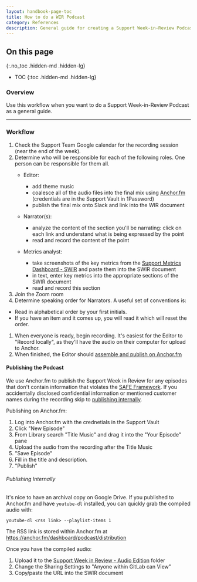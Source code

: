 ```yaml
---
layout: handbook-page-toc
title: How to do a WIR Podcast
category: References
description: General guide for creating a Support Week-in-Review Podcast
---
```


## On this page
{:.no_toc .hidden-md .hidden-lg}

- TOC
{:toc .hidden-md .hidden-lg}

### Overview

Use this workflow when you want to do a Support Week-in-Review Podcast as a general guide.

---

### Workflow

1. Check the Support Team Google calendar for the recording session (near the end of the week).
1. Determine who will be responsible for each of the following roles. One person can be responsible for them all.
   - Editor: 
      - add theme music
      - coalesce all of the audio files into the final mix using [Anchor.fm](https://anchor.fm/) (credentials are in the Support Vault in 1Password)
      - publish the final mix onto Slack and link into the WIR document

   - Narrator(s):
      - analyze the content of the section you'll be narrating: click on each link and understand what is being expressed by the point
      - read and record the content of the point

   - Metrics analyst:
      - take screenshots of the key metrics from the [Support Metrics Dashboard - SWIR](https://gitlab.zendesk.com/explore/dashboard/36925DBD1F5E3C7BA541DB38D11AC51E0EAAFDD30DCB63FDE83CF1389E555D96/tab/10602202) and paste them into the SWIR document
      - in text, enter key metrics into the appropriate sections of the SWIR document
      - read and record this section
1. Join the Zoom room
1. Determine speaking order for Narrators. A useful set of conventions is:
  - Read in alphabetical order by your first initials.
  - If you have an item and it comes up, you will read it which will reset the order.
1. When everyone is ready, begin recording. It's easiest for the Editor to "Record locally", as they'll have the audio on their computer for upload to Anchor.
1. When finished, the Editor should [assemble and publish on Anchor.fm](#publishing-the-podcast)

#### Publishing the Podcast

We use Anchor.fm to publish the Support Week in Review for any episodes that don't contain information that violates the [SAFE Framework](https://about.gitlab.com/handbook/legal/safe-framework/). If you accidentally disclosed confidential information or mentioned customer names during the recording skip to [publishing internally](#publishing-internally).

Publishing on Anchor.fm:
1. Log into Anchor.fm with the crednetials in the Support Vault
1. Click "New Episode"
1. From Library search "Title Music" and drag it into the "Your Episode" pane
1. Upload the audio from the recording after the Title Music
1. "Save Episode"
1. Fill in the title and description.
1. "Publish"

###### Publishing Internally

It's nice to have an archival copy on Google Drive. If you published to Anchor.fm and have `youtube-dl` installed, you can quickly grab the compiled audio with:

```
youtube-dl <rss link> --playlist-items 1
```

The RSS link is stored within Anchor.fm at https://anchor.fm/dashboard/podcast/distribution

Once you have the compiled audio:

1. Upload it to the [Support Week in Review - Audio Edition](https://drive.google.com/drive/search?q=Support%20Week%20in%20Review%20-%20Audio%20Edition) folder
1. Change the Sharing Settings to "Anyone within GitLab can View"
1. Copy/paste the URL into the SWIR document

